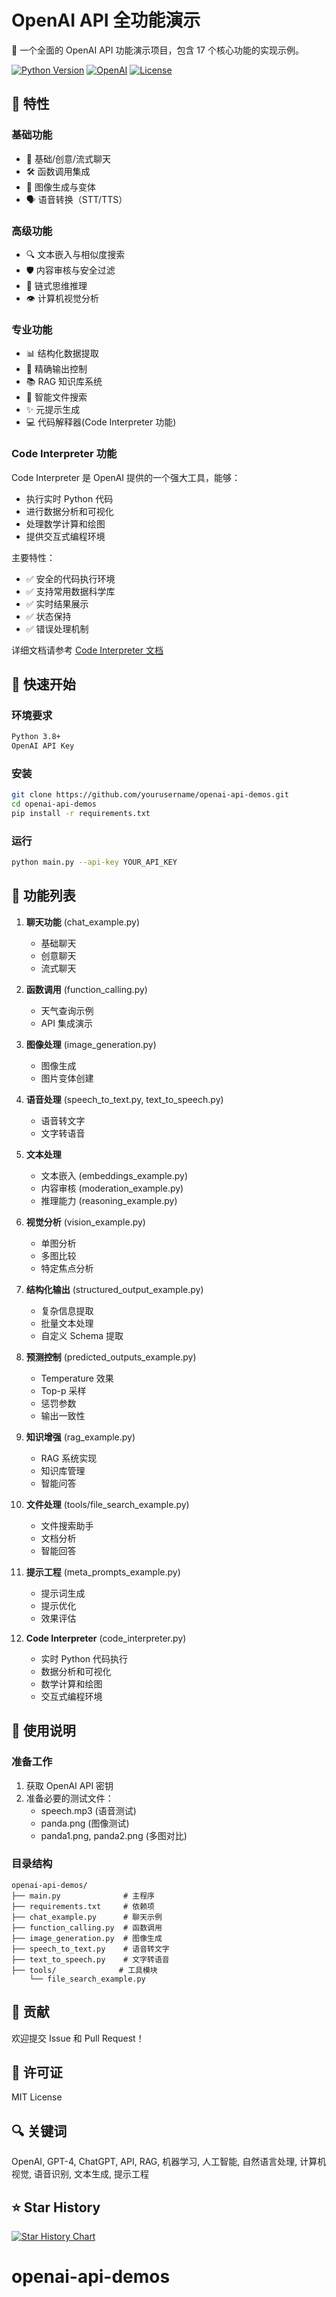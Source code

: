 # OpenAI API 全功能演示

🚀 一个全面的 OpenAI API 功能演示项目，包含 17 个核心功能的实现示例。

[![Python Version](https://img.shields.io/badge/Python-3.8%2B-blue)]()
[![OpenAI](https://img.shields.io/badge/OpenAI-API-green)]()
[![License](https://img.shields.io/badge/License-MIT-yellow)]()

## 🌟 特性

### 基础功能

- 🤖 基础/创意/流式聊天
- 🛠️ 函数调用集成
- 🎨 图像生成与变体
- 🗣️ 语音转换（STT/TTS）

### 高级功能

- 🔍 文本嵌入与相似度搜索
- 🛡️ 内容审核与安全过滤
- 🧠 链式思维推理
- 👁️ 计算机视觉分析

### 专业功能

- 📊 结构化数据提取
- 🎯 精确输出控制
- 📚 RAG 知识库系统
- 🔎 智能文件搜索
- ✨ 元提示生成
- 💻 代码解释器(Code Interpreter 功能)

### Code Interpreter 功能
Code Interpreter 是 OpenAI 提供的一个强大工具，能够：
- 执行实时 Python 代码
- 进行数据分析和可视化
- 处理数学计算和绘图
- 提供交互式编程环境

主要特性：
- ✅ 安全的代码执行环境
- ✅ 支持常用数据科学库
- ✅ 实时结果展示
- ✅ 状态保持
- ✅ 错误处理机制

详细文档请参考 [Code Interpreter 文档](doc/CodeInterpreter.md)

## 🚀 快速开始

### 环境要求
```bash
Python 3.8+
OpenAI API Key
```

### 安装
```bash
git clone https://github.com/yourusername/openai-api-demos.git
cd openai-api-demos
pip install -r requirements.txt
```

### 运行
```bash
python main.py --api-key YOUR_API_KEY
```

## 📖 功能列表

1. **聊天功能** (chat_example.py)
   - 基础聊天
   - 创意聊天
   - 流式聊天

2. **函数调用** (function_calling.py)
   - 天气查询示例
   - API 集成演示

3. **图像处理** (image_generation.py)
   - 图像生成
   - 图片变体创建

4. **语音处理** (speech_to_text.py, text_to_speech.py)
   - 语音转文字
   - 文字转语音

5. **文本处理**
   - 文本嵌入 (embeddings_example.py)
   - 内容审核 (moderation_example.py)
   - 推理能力 (reasoning_example.py)

6. **视觉分析** (vision_example.py)
   - 单图分析
   - 多图比较
   - 特定焦点分析

7. **结构化输出** (structured_output_example.py)
   - 复杂信息提取
   - 批量文本处理
   - 自定义 Schema 提取

8. **预测控制** (predicted_outputs_example.py)
   - Temperature 效果
   - Top-p 采样
   - 惩罚参数
   - 输出一致性

9. **知识增强** (rag_example.py)
   - RAG 系统实现
   - 知识库管理
   - 智能问答

10. **文件处理** (tools/file_search_example.py)
    - 文件搜索助手
    - 文档分析
    - 智能回答

11. **提示工程** (meta_prompts_example.py)
    - 提示词生成
    - 提示优化
    - 效果评估

12. **Code Interpreter** (code_interpreter.py)
    - 实时 Python 代码执行
    - 数据分析和可视化
    - 数学计算和绘图
    - 交互式编程环境

## 📝 使用说明

### 准备工作

1. 获取 OpenAI API 密钥
2. 准备必要的测试文件：
   - speech.mp3 (语音测试)
   - panda.png (图像测试)
   - panda1.png, panda2.png (多图对比)

### 目录结构
```
openai-api-demos/
├── main.py              # 主程序
├── requirements.txt     # 依赖项
├── chat_example.py      # 聊天示例
├── function_calling.py  # 函数调用
├── image_generation.py  # 图像生成
├── speech_to_text.py    # 语音转文字
├── text_to_speech.py    # 文字转语音
├── tools/              # 工具模块
    └── file_search_example.py
```

## 🤝 贡献

欢迎提交 Issue 和 Pull Request！

## 📄 许可证

MIT License

## 🔍 关键词

OpenAI, GPT-4, ChatGPT, API, RAG, 机器学习, 人工智能, 自然语言处理, 计算机视觉, 语音识别, 文本生成, 提示工程

## ⭐ Star History

[![Star History Chart](https://api.star-history.com/svg?repos=congwa/openai-api-demos&type=Date)](https://star-history.com/#congwa/openai-api-demos&Date)
# openai-api-demos
